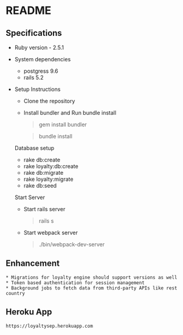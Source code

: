 # README
## Specifications

* Ruby version - 2.5.1

* System dependencies
    * postgress 9.6
    * rails 5.2

* Setup Instructions

    * Clone the repository

    * Install bundler and Run bundle install
        > gem install bundler

        > bundle install

    Database setup

    * rake db:create
    * rake loyalty:db:create
    * rake db:migrate
    * rake loyalty:migrate
    * rake db:seed

    Start Server

     * Start rails server
        >rails s
     * Start webpack server
        > ./bin/webpack-dev-server



 ## Enhancement
    * Migrations for loyalty engine should support versions as well
    * Token based authentication for session management
    * Background jobs to fetch data from third-party APIs like rest country


 ## Heroku App

    https://loyaltysep.herokuapp.com
